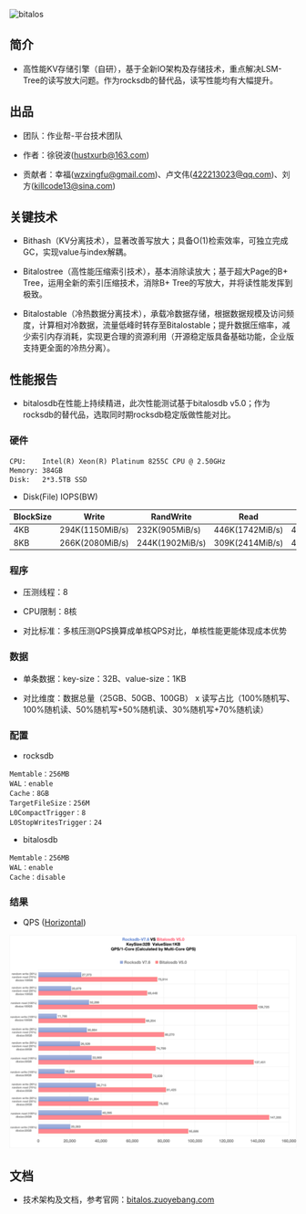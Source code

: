 ![bitalos](./docs/bitalos.png)

## 简介

- 高性能KV存储引擎（自研），基于全新IO架构及存储技术，重点解决LSM-Tree的读写放大问题。作为rocksdb的替代品，读写性能均有大幅提升。

## 出品

- 团队：作业帮-平台技术团队

- 作者：徐锐波(hustxurb@163.com)

- 贡献者：幸福(wzxingfu@gmail.com)、卢文伟(422213023@qq.com)、刘方(killcode13@sina.com)

## 关键技术
- Bithash（KV分离技术），显著改善写放大；具备O(1)检索效率，可独立完成GC，实现value与index解耦。

- Bitalostree（高性能压缩索引技术），基本消除读放大；基于超大Page的B+ Tree，运用全新的索引压缩技术，消除B+ Tree的写放大，并将读性能发挥到极致。

- Bitalostable（冷热数据分离技术），承载冷数据存储，根据数据规模及访问频度，计算相对冷数据，流量低峰时转存至Bitalostable；提升数据压缩率，减少索引内存消耗，实现更合理的资源利用（开源稳定版具备基础功能，企业版支持更全面的冷热分离）。

## 性能报告

- bitalosdb在性能上持续精进，此次性能测试基于bitalosdb v5.0；作为rocksdb的替代品，选取同时期rocksdb稳定版做性能对比。

### 硬件

```
CPU:    Intel(R) Xeon(R) Platinum 8255C CPU @ 2.50GHz
Memory: 384GB
Disk:   2*3.5TB SSD
```

- Disk(File) IOPS(BW)

|BlockSize| Write | RandWrite | Read | RandRead 
|---------|----------|----------|------|-----
| 4KB  | 294K(1150MiB/s)  | 232K(905MiB/s) | 446K(1742MiB/s) | 446K(1743MiB/s) 
| 8KB | 266K(2080MiB/s) | 244K(1902MiB/s) | 309K(2414MiB/s) | 404K(3159MiB/s)

### 程序

- 压测线程：8

- CPU限制：8核

- 对比标准：多核压测QPS换算成单核QPS对比，单核性能更能体现成本优势

### 数据

- 单条数据：key-size：32B、value-size：1KB

- 对比维度：数据总量（25GB、50GB、100GB） x 读写占比（100%随机写、100%随机读、50%随机写+50%随机读、30%随机写+70%随机读）

### 配置

- rocksdb

```
Memtable：256MB
WAL：enable
Cache：8GB
TargetFileSize：256M
L0CompactTrigger：8
L0StopWritesTrigger：24
```

- bitalosdb

```
Memtable：256MB
WAL：enable
Cache：disable
```

### 结果

- QPS ([Horizontal](./docs/benchmark-qps.png))

![benchmark](./docs/benchmark-qps-vertical.png)

## 文档

- 技术架构及文档，参考官网：[bitalos.zuoyebang.com](https://bitalos.zuoyebang.com)